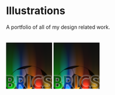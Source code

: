 # Illustrations
A portfolio of all of my design related work.
<br><br><br>
<img src="https://github.com/niharika95/Illustrations/blob/master/BRICS.png" title="Github Logo" height= "25%" width= "25%">
<img src="https://github.com/niharika95/Illustrations/blob/master/BRICS.png" title="Github Logo" height= "25%" width= "25%">
